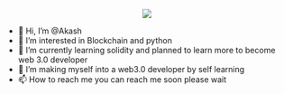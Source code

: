 <p align="center">
  <img src="https://github.com/thompsonemerson/thompsonemerson/raw/master/cover-thompson.png" />
</p>


- 👋 Hi, I’m @Akash
- 👀 I’m interested in Blockchain and python
- 🌱 I’m currently learning solidity and planned to learn more to become web 3.0 developer
- 💞️ I’m making myself into a web3.0 developer by self learning
- 📫 How to reach me  you can reach me soon please wait

<!---
Akash-2000/Akash-2000 is a ✨ special ✨ repository because its `README.md` (this file) appears on your GitHub profile.
You can click the Preview link to take a look at your changes.
--->
